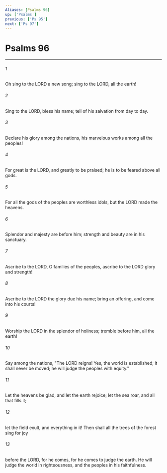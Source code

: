 ```yaml
---
Aliases: [Psalms 96]
up: ['Psalms']
previous: ['Ps 95']
next: ['Ps 97']
---
```

# Psalms 96
***



###### 1 
Oh sing to the LORD a new song; sing to the LORD, all the earth! 

###### 2 
Sing to the LORD, bless his name; tell of his salvation from day to day. 

###### 3 
Declare his glory among the nations, his marvelous works among all the peoples! 

###### 4 
For great is the LORD, and greatly to be praised; he is to be feared above all gods. 

###### 5 
For all the gods of the peoples are worthless idols, but the LORD made the heavens. 

###### 6 
Splendor and majesty are before him; strength and beauty are in his sanctuary. 

###### 7 
Ascribe to the LORD, O families of the peoples, ascribe to the LORD glory and strength! 

###### 8 
Ascribe to the LORD the glory due his name; bring an offering, and come into his courts! 

###### 9 
Worship the LORD in the splendor of holiness; tremble before him, all the earth! 

###### 10 
Say among the nations, "The LORD reigns! Yes, the world is established; it shall never be moved; he will judge the peoples with equity." 

###### 11 
Let the heavens be glad, and let the earth rejoice; let the sea roar, and all that fills it; 

###### 12 
let the field exult, and everything in it! Then shall all the trees of the forest sing for joy 

###### 13 
before the LORD, for he comes, for he comes to judge the earth. He will judge the world in righteousness, and the peoples in his faithfulness.
